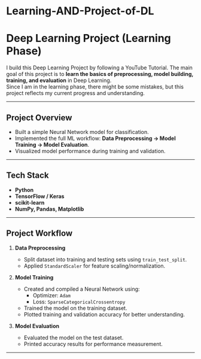 # Learning-AND-Project-of-DL
# Deep Learning Project (Learning Phase)

I build this Deep Learning Project by following a YouTube Tutorial.
The main goal of this project is to **learn the basics of preprocessing, model building, training, and evaluation** in Deep Learning.  
Since I am in the learning phase, there might be some mistakes, but this project reflects my current progress and understanding.

---

## Project Overview
- Built a simple Neural Network model for classification.
- Implemented the full ML workflow: **Data Preprocessing → Model Training → Model Evaluation**.
- Visualized model performance during training and validation.

---

## Tech Stack
- **Python**
- **TensorFlow / Keras**
- **scikit-learn**
- **NumPy, Pandas, Matplotlib**

---

## Project Workflow
1. **Data Preprocessing**
   - Split dataset into training and testing sets using `train_test_split`.
   - Applied `StandardScaler` for feature scaling/normalization.

2. **Model Training**
   - Created and compiled a Neural Network using:
     - Optimizer: `Adam`
     - Loss: `SparseCategoricalCrossentropy`
   - Trained the model on the training dataset.
   - Plotted training and validation accuracy for better understanding.

3. **Model Evaluation**
   - Evaluated the model on the test dataset.
   - Printed accuracy results for performance measurement.

---
